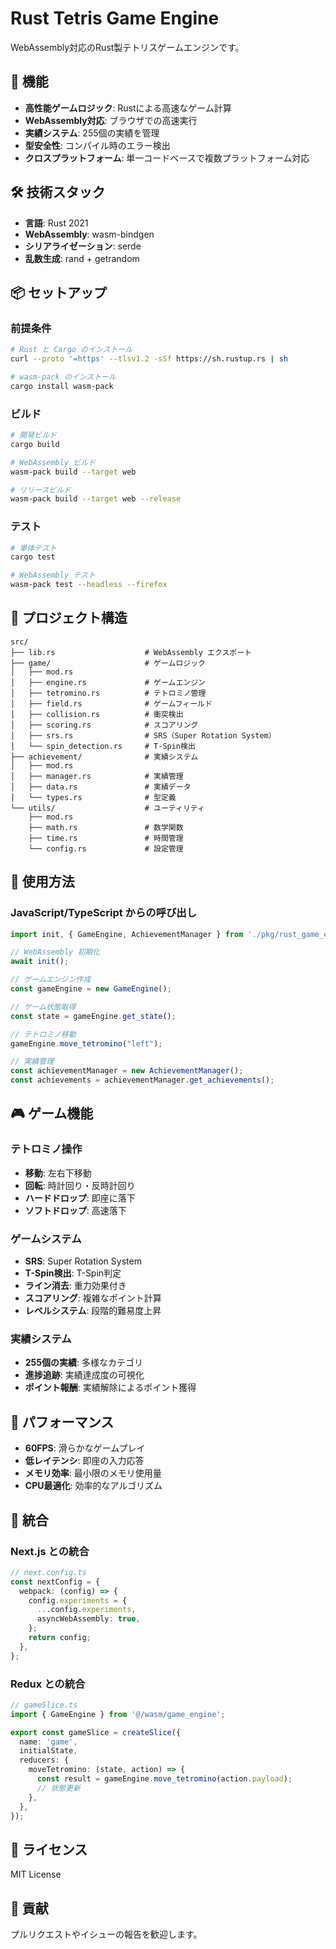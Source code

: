 # Rust Tetris Game Engine

WebAssembly対応のRust製テトリスゲームエンジンです。

## 🚀 機能

- **高性能ゲームロジック**: Rustによる高速なゲーム計算
- **WebAssembly対応**: ブラウザでの高速実行
- **実績システム**: 255個の実績を管理
- **型安全性**: コンパイル時のエラー検出
- **クロスプラットフォーム**: 単一コードベースで複数プラットフォーム対応

## 🛠️ 技術スタック

- **言語**: Rust 2021
- **WebAssembly**: wasm-bindgen
- **シリアライゼーション**: serde
- **乱数生成**: rand + getrandom

## 📦 セットアップ

### 前提条件

```bash
# Rust と Cargo のインストール
curl --proto '=https' --tlsv1.2 -sSf https://sh.rustup.rs | sh

# wasm-pack のインストール
cargo install wasm-pack
```

### ビルド

```bash
# 開発ビルド
cargo build

# WebAssembly ビルド
wasm-pack build --target web

# リリースビルド
wasm-pack build --target web --release
```

### テスト

```bash
# 単体テスト
cargo test

# WebAssembly テスト
wasm-pack test --headless --firefox
```

## 📁 プロジェクト構造

```
src/
├── lib.rs                    # WebAssembly エクスポート
├── game/                     # ゲームロジック
│   ├── mod.rs
│   ├── engine.rs             # ゲームエンジン
│   ├── tetromino.rs          # テトロミノ管理
│   ├── field.rs              # ゲームフィールド
│   ├── collision.rs          # 衝突検出
│   ├── scoring.rs            # スコアリング
│   ├── srs.rs                # SRS（Super Rotation System）
│   └── spin_detection.rs     # T-Spin検出
├── achievement/              # 実績システム
│   ├── mod.rs
│   ├── manager.rs            # 実績管理
│   ├── data.rs               # 実績データ
│   └── types.rs              # 型定義
└── utils/                    # ユーティリティ
    ├── mod.rs
    ├── math.rs               # 数学関数
    ├── time.rs               # 時間管理
    └── config.rs             # 設定管理
```

## 🔧 使用方法

### JavaScript/TypeScript からの呼び出し

```typescript
import init, { GameEngine, AchievementManager } from './pkg/rust_game_engine';

// WebAssembly 初期化
await init();

// ゲームエンジン作成
const gameEngine = new GameEngine();

// ゲーム状態取得
const state = gameEngine.get_state();

// テトロミノ移動
gameEngine.move_tetromino("left");

// 実績管理
const achievementManager = new AchievementManager();
const achievements = achievementManager.get_achievements();
```

## 🎮 ゲーム機能

### テトロミノ操作
- **移動**: 左右下移動
- **回転**: 時計回り・反時計回り
- **ハードドロップ**: 即座に落下
- **ソフトドロップ**: 高速落下

### ゲームシステム
- **SRS**: Super Rotation System
- **T-Spin検出**: T-Spin判定
- **ライン消去**: 重力効果付き
- **スコアリング**: 複雑なポイント計算
- **レベルシステム**: 段階的難易度上昇

### 実績システム
- **255個の実績**: 多様なカテゴリ
- **進捗追跡**: 実績達成度の可視化
- **ポイント報酬**: 実績解除によるポイント獲得

## 🚀 パフォーマンス

- **60FPS**: 滑らかなゲームプレイ
- **低レイテンシ**: 即座の入力応答
- **メモリ効率**: 最小限のメモリ使用量
- **CPU最適化**: 効率的なアルゴリズム

## 🔗 統合

### Next.js との統合

```typescript
// next.config.ts
const nextConfig = {
  webpack: (config) => {
    config.experiments = {
      ...config.experiments,
      asyncWebAssembly: true,
    };
    return config;
  },
};
```

### Redux との統合

```typescript
// gameSlice.ts
import { GameEngine } from '@/wasm/game_engine';

export const gameSlice = createSlice({
  name: 'game',
  initialState,
  reducers: {
    moveTetromino: (state, action) => {
      const result = gameEngine.move_tetromino(action.payload);
      // 状態更新
    },
  },
});
```

## 📝 ライセンス

MIT License

## 🤝 貢献

プルリクエストやイシューの報告を歓迎します。 